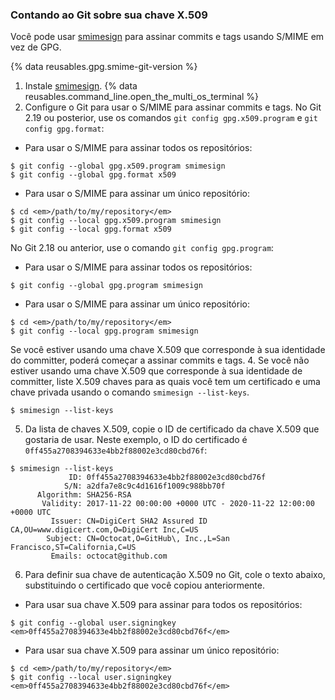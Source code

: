 
### Contando ao Git sobre sua chave X.509

Você pode usar [smimesign](https://github.com/github/smimesign) para assinar commits e tags usando S/MIME em vez de GPG.

{% data reusables.gpg.smime-git-version %}

1. Instale [smimesign](https://github.com/github/smimesign#installation).
{% data reusables.command_line.open_the_multi_os_terminal %}
3. Configure o Git para usar o S/MIME para assinar commits e tags. No Git 2.19 ou posterior, use os comandos `git config gpg.x509.program` e `git config gpg.format`:
  - Para usar o S/MIME para assinar todos os repositórios:
  ```shell
  $ git config --global gpg.x509.program smimesign
  $ git config --global gpg.format x509
  ```
  - Para usar o S/MIME para assinar um único repositório:
  ```shell
  $ cd <em>/path/to/my/repository</em>
  $ git config --local gpg.x509.program smimesign
  $ git config --local gpg.format x509
  ```
  No Git 2.18 ou anterior, use o comando `git config gpg.program`:
  - Para usar o S/MIME para assinar todos os repositórios:
  ```shell
  $ git config --global gpg.program smimesign
  ```
  - Para usar o S/MIME para assinar um único repositório:
  ```shell
  $ cd <em>/path/to/my/repository</em>
  $ git config --local gpg.program smimesign
  ```
  Se você estiver usando uma chave X.509 que corresponde à sua identidade do committer, poderá começar a assinar commits e tags.
4. Se você não estiver usando uma chave X.509 que corresponde à sua identidade de committer, liste X.509 chaves para as quais você tem um certificado e uma chave privada usando o comando `smimesign --list-keys`.
  ```shell
  $ smimesign --list-keys
  ```
5. Da lista de chaves X.509, copie o ID de certificado da chave X.509 que gostaria de usar. Neste exemplo, o ID do certificado é `0ff455a2708394633e4bb2f88002e3cd80cbd76f`:
  ```shell
  $ smimesign --list-keys
               ID: 0ff455a2708394633e4bb2f88002e3cd80cbd76f
              S/N: a2dfa7e8c9c4d1616f1009c988bb70f
        Algorithm: SHA256-RSA
         Validity: 2017-11-22 00:00:00 +0000 UTC - 2020-11-22 12:00:00 +0000 UTC
           Issuer: CN=DigiCert SHA2 Assured ID CA,OU=www.digicert.com,O=DigiCert Inc,C=US
          Subject: CN=Octocat,O=GitHub\, Inc.,L=San Francisco,ST=California,C=US
           Emails: octocat@github.com
  ```
6. Para definir sua chave de autenticação X.509 no Git, cole o texto abaixo, substituindo o certificado que você copiou anteriormente.
  - Para usar sua chave X.509 para assinar para todos os repositórios:
  ```shell
  $ git config --global user.signingkey <em>0ff455a2708394633e4bb2f88002e3cd80cbd76f</em>
  ```
  - Para usar sua chave X.509 para assinar um único repositório:
  ```shell
  $ cd <em>/path/to/my/repository</em>
  $ git config --local user.signingkey <em>0ff455a2708394633e4bb2f88002e3cd80cbd76f</em>
  ```
